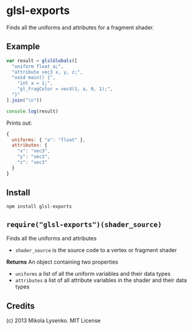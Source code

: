 glsl-exports
============
Finds all the uniforms and attributes for a fragment shader.

## Example

```javascript
var result = glslGlobals([
  "uniform float a;",
  "attribute vec3 x, y, z;",
  "void main() {",
    "int a = 1;",
    "gl_FragColor = vec4(1, a, 0, 1);",
  "}"
].join("\n"))

console.log(result)
```

Prints out:

```javascript
{
  uniforms: { "a": "float" },
  attributes: {
    "x": "vec3",
    "y": "vec3",
    "z": "vec3"
  }
}
```

## Install

    npm install glsl-exports
    
## `require("glsl-exports")(shader_source)`
Finds all the uniforms and attributes

* `shader_source` is the source code to a vertex or fragment shader

**Returns** An object containing two properties

* `uniforms` a list of all the uniform variables and their data types
* `attributes` a list of all attribute variables in the shader and their data types

## Credits
(c) 2013 Mikola Lysenko. MIT License